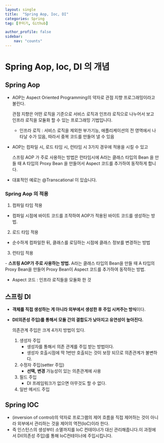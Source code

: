 ```yaml
---
layout: single
title:  "Spring Aop, Ioc, DI"
categories: Spring
tag: [꾸미기, Github]

author_profile: false
sidebar:
    nav: "counts"
---
```


# Spring Aop, Ioc, DI 의 개념

## Spring Aop

- AOP는 Aspect Oriented Programming의 약자로 관점 지향 프로그래밍이라고 불린다. 
  
  관점 지향은 어떤 로직을 기준으로 서비스 로직과 인프라 로직으로 나누어서 보고 인프라 로직을 모듈화 할 수 있는 프로그래밍 기법입니다.
  
    - 인프라 로직 : 서비스 로직을 제외한 부가기능, 애플리케이션의 전 영역에서 나타날 수가 있음, 따라서 중복 코드를 만들어 낼 수 있음
    
- AOP는 컴파일 시, 로드 타임 시, 런타임 시 3가지 경우에 적용을 시킬 수 있고
  
  스프링 AOP 가 주로 사용하는 방법은 런타임시에 A라는 클래스 타입의 Bean 을 만들 때 A 타입의 Proxy Bean 을 만들어서 Aspect 코드를 추가하여 동작하게 합니다.
  
- 대표적인 예로는 @Transcational 이 있습니다.

### Spring Aop 의 적용

1) 컴파일 타임 적용

- 컴파일 시점에 바이트 코드를 조작하여 AOP가 적용된 바이트 코드를 생성하는 방법.

2) 로드 타임 적용

- 순수하게 컴파일한 뒤, 클래스를 로딩하는 시점에 클래스 정보를 변경하는 방법

3) 런타임 적용

- **스프링 AOP가 주로 사용하는 방법.** A라는 클래스 타입의 Bean을 만들 때 A 타입의 Proxy Bean을 만들어 Proxy Bean이 Aspect 코드를 추가하여 동작하는 방법.

  - Aspect 코드 : 인프라 로직들을 모듈화 한 것
 
## 스프링 DI

- **객체를 직접 생성하는 게 아니라 외부에서 생성한 후 주입 시켜주는 방식**이다.
- **DI(의존성 주입)를 통해서 모듈 간의 결합도가 낮아지고 유연성이 높아진다.**
    
    의존관계 주입은 크게 4가지 방법이 있다. 
    
    1. 생성자 주입
        - 생성자를 통해서 의존 관계를 주입 받는 방법이다.
        - 생성자 호출시점에 딱 1번만 호출되는 것이 보장 되므로 의존관계가 불변하다.
    2. 수정자 주입(setter 주입)
        - **선택, 변경** 가능성이 있는 의존관계에 사용
    3. 필드 주입
        - DI 프레임워크가 없으면 아무것도 할 수 없다.
    4. 일반 메서드 주입
  
 ## Spring IOC
 
- (inversion of control)의 약자로 프로그램의 제어 흐름을 직접 제어하는 것이 아니라 외부에서 관리하는 것을 제어의 역전(IoC)이라 한다.
- 즉 인스턴스의 생성부터 소멸까지를 IoC 컨테이너가 대신 관리해줍니다.이 과정에서 DI(의존성 주입)를 통해 IoC컨테이너에 주입시킵니다.
